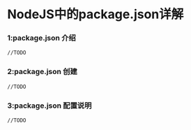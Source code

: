 #  NodeJS中的package.json详解

###  1:package.json 介绍

    //TODO 
    
###  2:package.json 创建

    //TODO 

###  3:package.json 配置说明

    //TODO 
